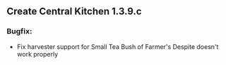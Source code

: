 ## Create Central Kitchen 1.3.9.c

### Bugfix:
- Fix harvester support for Small Tea Bush of Farmer's Despite doesn't work properly